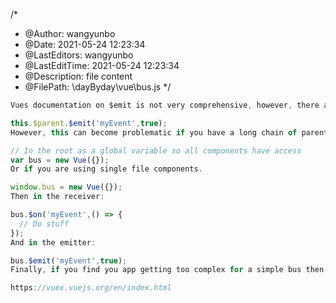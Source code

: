 <!--
 * @Author: wangyunbo
 * @Date: 2021-05-24 12:23:34
 * @LastEditors: wangyunbo
 * @LastEditTime: 2021-05-24 12:26:58
 * @Description: file content
 * @FilePath: \dayByday\vue\bus.md
-->
/*
 * @Author: wangyunbo
 * @Date: 2021-05-24 12:23:34
 * @LastEditors: wangyunbo
 * @LastEditTime: 2021-05-24 12:23:34
 * @Description: file content
 * @FilePath: \dayByday\vue\bus.js
 */
 ```javascript
Vues documentation on $emit is not very comprehensive, however, there are a few ways to do this. Firstly you have to $emit on the vue model you want to send the message to if you want to use this.$on(), so if you are sending from a component you can emit to the direct parent using:

this.$parent.$emit('myEvent',true);
However, this can become problematic if you have a long chain of parents because you have to $emit up the child chain, so in that case you can use a Vue instance as a bus:

// In the root as a global variable so all components have access
var bus = new Vue({});
Or if you are using single file components.

window.bus = new Vue({});
Then in the receiver:

bus.$on('myEvent',() => {
   // Do stuff
});
And in the emitter:

bus.$emit('myEvent',true);
Finally, if you find you app getting too complex for a simple bus then you can use vuex:

https://vuex.vuejs.org/en/index.html
```